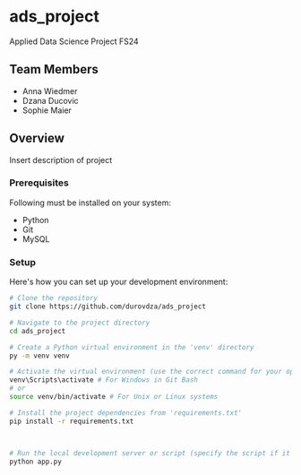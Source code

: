 # ads_project
Applied Data Science Project FS24

## Team Members

- Anna Wiedmer
- Dzana Ducovic
- Sophie Maier

## Overview

Insert description of project


### Prerequisites

Following must be installed on your system:

- Python
- Git
- MySQL 

### Setup

Here's how you can set up your development environment:

```bash
# Clone the repository
git clone https://github.com/durovdza/ads_project

# Navigate to the project directory
cd ads_project

# Create a Python virtual environment in the 'venv' directory
py -m venv venv

# Activate the virtual environment (use the correct command for your operating system)
venv\Scripts\activate # For Windows in Git Bash
# or
source venv/bin/activate # For Unix or Linux systems

# Install the project dependencies from 'requirements.txt'
pip install -r requirements.txt



# Run the local development server or script (specify the script if it's not 'app.py')
python app.py
